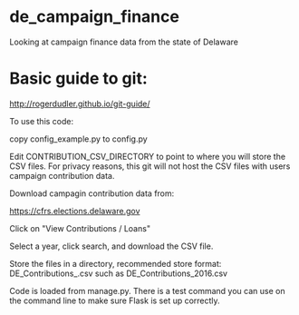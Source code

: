 # de_campaign_finance
Looking at campaign finance data from the state of Delaware


# Basic guide to git:
http://rogerdudler.github.io/git-guide/


To use this code:

copy config_example.py to config.py

Edit CONTRIBUTION_CSV_DIRECTORY to point to where you will store the CSV files. For privacy reasons, this git will not host the CSV files with users campaign contribution data.


Download campagin contribution data from:

https://cfrs.elections.delaware.gov

Click on "View Contributions / Loans"

Select a year, click search, and download the CSV file.

Store the files in a directory, recommended store format: DE_Contributions_<YEAR>.csv such as DE_Contributions_2016.csv

Code is loaded from manage.py. There is a test command you can use on the command line to make sure Flask is set up correctly.







